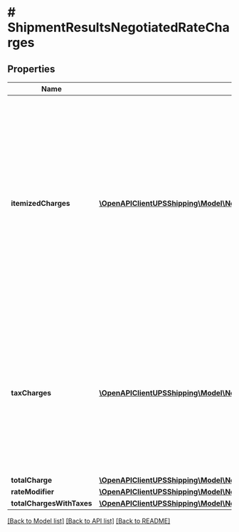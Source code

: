 # # ShipmentResultsNegotiatedRateCharges

## Properties

Name | Type | Description | Notes
------------ | ------------- | ------------- | -------------
**itemizedCharges** | [**\OpenAPIClientUPSShipping\Model\NegotiatedRateChargesItemizedCharges[]**](NegotiatedRateChargesItemizedCharges.md) | Itemized Charges are returned only when the Subversion element is present and greater than or equal to 1601.  Negotiated itemized charges are only returned for certain contract-only shipments as well as Worldwide Express Freight, Ground Freight Pricing, and Hazmat movements.  **NOTE:** For versions &gt;&#x3D; v2403, this element will always be returned as an array. For requests using versions &lt; v2403, this element will be returned as an array if there is more than one object and a single object if there is only 1. | [optional]
**taxCharges** | [**\OpenAPIClientUPSShipping\Model\NegotiatedRateChargesTaxCharges[]**](NegotiatedRateChargesTaxCharges.md) | TaxCharges container are returned only when TaxInformationIndicator is present in request. TaxCharges container contains Tax information for a given shipment.  **NOTE:** For versions &gt;&#x3D; v2403, this element will always be returned as an array. For requests using versions &lt; v2403, this element will be returned as an array if there is more than one object and a single object if there is only 1. | [optional]
**totalCharge** | [**\OpenAPIClientUPSShipping\Model\NegotiatedRateChargesTotalCharge**](NegotiatedRateChargesTotalCharge.md) |  | [optional]
**rateModifier** | [**\OpenAPIClientUPSShipping\Model\NegotiatedRateChargesRateModifier[]**](NegotiatedRateChargesRateModifier.md) |  | [optional]
**totalChargesWithTaxes** | [**\OpenAPIClientUPSShipping\Model\NegotiatedRateChargesTotalChargesWithTaxes**](NegotiatedRateChargesTotalChargesWithTaxes.md) |  | [optional]

[[Back to Model list]](../../README.md#models) [[Back to API list]](../../README.md#endpoints) [[Back to README]](../../README.md)
